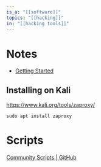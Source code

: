 ```yaml
---
is_a: "[[software]]"
topics: "[[hacking]]"
in: "[[hacking tools]]"
---
```

# Notes
- [Getting Started](https://www.zaproxy.org/getting-started/)

## Installing on Kali
https://www.kali.org/tools/zaproxy/
```
sudo apt install zaproxy
```

# Scripts
[Community Scripts | GitHub](https://github.com/zaproxy/community-scripts)
